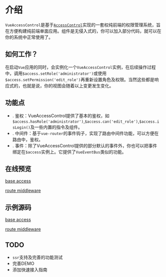 # 介绍

`VueAccessControl`是基于[`AccessControl`](https://github.com/lywzx/access.control)实现的一套权纯前端的权限管理系统，旨在方便构建纯前端单面应用。组件是无侵入式的，你可以加入部分代码，就可以在你的系统中正常使用了。

## 如何工作？

在启动`Vue`应用的同时，会实例化一个`VueAccessControl`实例，在后续操作过程中，调用`$access.setRole('administrator')`或使用`$access.setPermission('edit_role')`再重新设置角色及权限。当然这些都是响应式的，也就是说，你的视图会随着以上变更发生变化。


## 功能点

* . 鉴权：VueAccessControl提供了基本的鉴权，如`$access.hasRole('administrator')`,`$access.can('edit_role')`,`$access.isLogin()`及一些内置的指令及组件。
* . 中间件：基于`vue-router`的事件钩子，实现了路由中间件功能，可以方便在路由中，鉴权。
* . 事件：除了VueAccessControl提供的部分默认的事件外，你也可以把事件绑定在`$access`实例上。它提供了`VueEventBus`类似的功能。

## 在线预览
[base access](https://www.lyblog.net/docs/vue.access.control/demo/base/index.html)

[route middleware](https://www.lyblog.net/docs/vue.access.control/demo/route-middleware/index.html)

## 示例源码
[base access](https://github.com/lywzx/vue.access.control/tree/dev/examples/base)

[route middleware](https://github.com/lywzx/vue.access.control/tree/dev/examples/route-middleware)

## TODO 

* `ssr`支持及完善的功能测试
* 完善DEMO
* 添加快速接入指南

